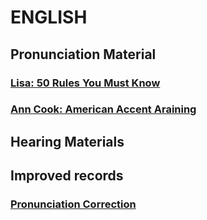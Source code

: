 # ENGLISH
## Pronunciation Material

### [Lisa: 50 Rules You Must Know](./Speaking_English/50_Rules.md)

### [Ann Cook: American Accent Araining](./Speaking_English/AAT.md)

## Hearing Materials



## Improved records

### [Pronunciation Correction](./Accent_Corrention/accentCorrection.md)






